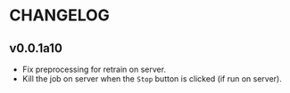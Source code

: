 # CHANGELOG

## v0.0.1a10
* Fix preprocessing for retrain on server.
* Kill the job on server when the `Stop` button is clicked (if run on server).
